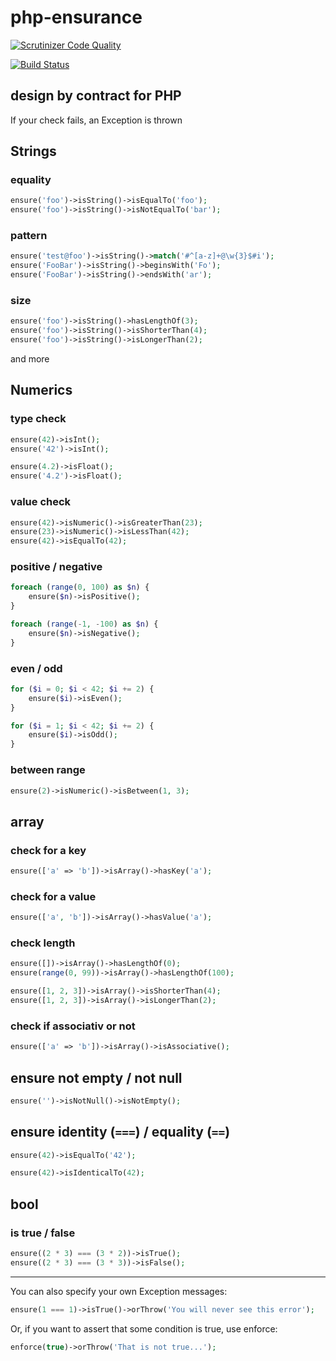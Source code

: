 # php-ensurance

[![Scrutinizer Code Quality](https://scrutinizer-ci.com/g/Dgame/php-ensurance/badges/quality-score.png?b=master)](https://scrutinizer-ci.com/g/Dgame/php-ensurance/?branch=master)

[![Build Status](https://travis-ci.org/Dgame/php-ensurance.svg?branch=master)](https://travis-ci.org/Dgame/php-ensurance)

## design by contract for PHP

If your check fails, an Exception is thrown

## Strings

### equality
```php
ensure('foo')->isString()->isEqualTo('foo');
ensure('foo')->isString()->isNotEqualTo('bar');
```

### pattern
```php
ensure('test@foo')->isString()->match('#^[a-z]+@\w{3}$#i');
ensure('FooBar')->isString()->beginsWith('Fo');
ensure('FooBar')->isString()->endsWith('ar');
```

### size
```php
ensure('foo')->isString()->hasLengthOf(3);
ensure('foo')->isString()->isShorterThan(4);
ensure('foo')->isString()->isLongerThan(2);
```

and more

## Numerics

### type check
```php
ensure(42)->isInt();
ensure('42')->isInt();

ensure(4.2)->isFloat();
ensure('4.2')->isFloat();
```

### value check
```php
ensure(42)->isNumeric()->isGreaterThan(23);
ensure(23)->isNumeric()->isLessThan(42);
ensure(42)->isEqualTo(42);
```

### positive / negative
```php
foreach (range(0, 100) as $n) {
    ensure($n)->isPositive();
}
````

```php
foreach (range(-1, -100) as $n) {
    ensure($n)->isNegative();
}
```

### even / odd
```php
for ($i = 0; $i < 42; $i += 2) {
    ensure($i)->isEven();
}
```

```php
for ($i = 1; $i < 42; $i += 2) {
    ensure($i)->isOdd();
}
```

### between range
```php
ensure(2)->isNumeric()->isBetween(1, 3);
```

## array

### check for a key
```php
ensure(['a' => 'b'])->isArray()->hasKey('a');
```

### check for a value
```php
ensure(['a', 'b'])->isArray()->hasValue('a');
```

### check length
```php
ensure([])->isArray()->hasLengthOf(0);
ensure(range(0, 99))->isArray()->hasLengthOf(100);
```

```php
ensure([1, 2, 3])->isArray()->isShorterThan(4);
ensure([1, 2, 3])->isArray()->isLongerThan(2);
```

### check if associativ or not
```php
ensure(['a' => 'b'])->isArray()->isAssociative();
```

## ensure not empty / not null

```php
ensure('')->isNotNull()->isNotEmpty();
```

## ensure identity (`===`) / equality (`==`)
```php
ensure(42)->isEqualTo('42');
```

```php
ensure(42)->isIdenticalTo(42);
```

## bool

### is true / false

```php
ensure((2 * 3) === (3 * 2))->isTrue();
ensure((2 * 3) === (3 * 3))->isFalse();
```

----

You can also specify your own Exception messages:

```php
ensure(1 === 1)->isTrue()->orThrow('You will never see this error');
```

Or, if you want to assert that some condition is true, use enforce:
```php
enforce(true)->orThrow('That is not true...');
```
